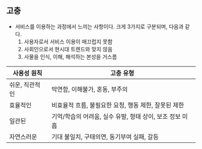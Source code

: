 ## 고충
- 서비스를 이용하는 과정에서 느끼는 사항이다. 크게 3가지로 구분되며, 다음과 같다.
    1. 사용자로서 서비스 이용이 매끄럽지 못함
    2. 사회인으로서 현시대 트렌드와 맞지 않음
    3. 사물을 인식, 이해, 해석하는 본성을 거스름

|사용성 원칙|고충 유형|
|-|-|
|쉬운, 직관적인 | 막연함, 이해불가, 혼동, 부주의 |
|효율적인 | 비효율적 흐름, 불필요한 요청, 행동 제한, 잘못된 제한 | 
|일관된 | 기억/학습의 어려움, 실수 유발, 형태 상이, 보조 정보 미흡 | 
| 자연스러운  | 기대 불일치, 구태의연, 동기부여 실패, 갈등 |
